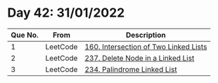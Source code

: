 # Day 42: 31/01/2022

| Que No. | From | Description |
| --- | --- | --- |
| 1 | LeetCode | [160. Intersection of Two Linked Lists](https://leetcode.com/problems/intersection-of-two-linked-lists/) |
| 2 | LeetCode | [237. Delete Node in a Linked List](https://leetcode.com/problems/delete-node-in-a-linked-list/) |
| 3 | LeetCode | [234. Palindrome Linked List](https://leetcode.com/problems/palindrome-linked-list/) |

